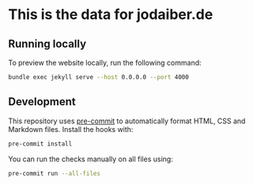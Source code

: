 # This is the data for jodaiber.de

## Running locally

To preview the website locally, run the following command:

```bash
bundle exec jekyll serve --host 0.0.0.0 --port 4000
```

## Development

This repository uses [pre-commit](https://pre-commit.com/) to automatically format HTML, CSS and Markdown files. Install the hooks with:

```bash
pre-commit install
```

You can run the checks manually on all files using:

```bash
pre-commit run --all-files
```
